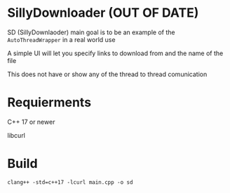 # SillyDownloader (OUT OF DATE)
SD (SillyDownlaoder) main goal is to be an example of the ```AutoThreadWrapper```
in a real world use

A simple UI will let you specify links to download from and the name of the
file

This does not have or show any of the thread to thread comunication

# Requierments
C++ 17 or newer

libcurl 

# Build
```clang++ -std=c++17 -lcurl main.cpp -o sd```

